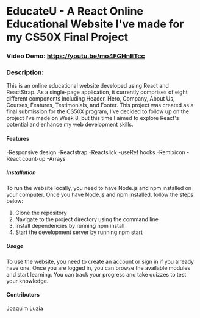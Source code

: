 # EducateU - A React Online Educational Website I've made for my CS50X Final Project

### Video Demo: https://youtu.be/mo4FGHnETcc

### Description:
This is an online educational website developed using React and ReactStrap. As a single-page application, it currently comprises of eight different components including Header, Hero, Company, About Us, Courses, Features, Testimonials, and Footer.
This project was created as a final submission for the CS50X program, I've decided to follow up on the project I've made on Week 8, but this time I aimed to explore React's potential and enhance my web development skills.

#### Features
-Responsive design
-Reactstrap
-Reactslick
-useRef hooks
-Remixicon
-React count-up
-Arrays


##### Installation
To run the website locally, you need to have Node.js and npm installed on your computer. Once you have Node.js and npm installed, follow the steps below:

1. Clone the repository
2. Navigate to the project directory using the command line
3. Install dependencies by running npm install
4. Start the development server by running npm start

##### Usage
To use the website, you need to create an account or sign in if you already have one. Once you are logged in, you can browse the available modules and start learning. You can track your progress and take quizzes to test your knowledge.

#### Contributors
Joaquim Luzia
